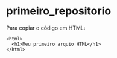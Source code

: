 # primeiro_repositorio

Para copiar o código em HTML:
```
<html>
  <h1>Meu primeiro arquio HTML</h1>
</html>
```
